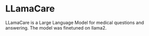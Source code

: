 # LLamaCare
LLamaCare is a Large Language Model for medical questions and answering. The model was finetuned on llama2.
